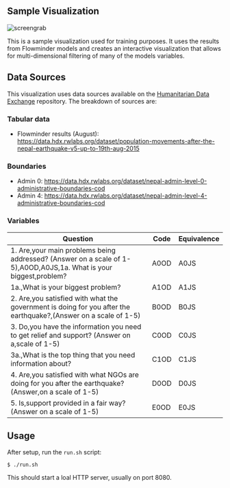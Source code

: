 ## Sample Visualization

![screengrab](screengrab.png "Screengrab")

This is a sample visualization used for training purposes. It uses the results from Flowminder models and creates an interactive visualization that allows for multi-dimensional filtering of many of the models variables.

## Data Sources
This visualization uses data sources available on the [Humanitarian Data Exchange](https://data.hdx.rwlabs.org/group/nepal-earthquake) repository. The breakdown of sources are:

### Tabular data
* Flowminder results (August): https://data.hdx.rwlabs.org/dataset/population-movements-after-the-nepal-earthquake-v5-up-to-19th-aug-2015

### Boundaries
* Admin 0: https://data.hdx.rwlabs.org/dataset/nepal-admin-level-0-administrative-boundaries-cod
* Admin 4: https://data.hdx.rwlabs.org/dataset/nepal-admin-level-4-administrative-boundaries-cod

### Variables
| Question                                                                                                          | Code | Equivalence |
|-------------------------------------------------------------------------------------------------------------------|------|-------------|
| 1. Are,your main problems being addressed? (Answer on a scale of 1-5),A0OD,A0JS,1a. What is your biggest,problem? | A0OD | A0JS        |
| 1a.,What is your biggest problem?                                                                                 | A1OD | A1JS        |
| 2. Are,you satisfied with what the government is doing for you after the earthquake?,(Answer on a scale of 1-5)   | B0OD | B0JS        |
| 3. Do,you have the information you need to get relief and support? (Answer on a,scale of 1-5)                     | C0OD | C0JS        |
| 3a.,What is the top thing that you need information about?                                                        | C1OD | C1JS        |
| 4. Are,you satisfied with what NGOs are doing for you after the earthquake? (Answer,on a scale of 1-5)            | D0OD | D0JS        |
| 5. Is,support provided in a fair way? (Answer on a scale of 1-5)                                                  | E0OD | E0JS        |

## Usage
After setup, run the `run.sh` script:

```shell
$ ./run.sh
```

This should start a loal HTTP server, usually on port 8080.
